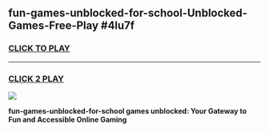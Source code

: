 
## fun-games-unblocked-for-school-Unblocked-Games-Free-Play #4lu7f
<h3>
<a href="https://us.freeplayer.one?title=fun-games-unblocked-for-school&ref=9M">CLICK TO PLAY</a></h3>
<hr>

<h3>
<a href="https://us.freeplayer.one?title=fun-games-unblocked-for-school&ref=9M">CLICK 2 PLAY</a>
  
</h3>

<a href="https://us.freeplayer.one?title=fun-games-unblocked-for-school&ref=9M"><img src="https://clearcache.store/games.png"></a>


**fun-games-unblocked-for-school games unblocked: Your Gateway to Fun and Accessible Online Gaming**
